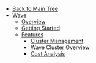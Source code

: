 <!-- Table of Contents -->

- <a href="/" class="sidebar-home"><i data-feather="arrow-left" class="sidebar-back-icon"></i>Back to Main Tree</a>
- [Wave](wave/)
  - [Overview](wave/overview)
  - [Getting Started](wave/getting-started/)
  - [Features](wave/features/)
    - [Cluster Management](wave/features/cluster-management)
    - [Wave Cluster Overview](wave/features/wave-cluster-overview)
    - [Cost Analysis](wave/features/cost-analysis)
